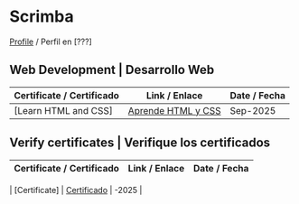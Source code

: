 # Scrimba 

 [Profile](#) / Perfil en [???]

## Web Development  |  Desarrollo Web

| Certificate / Certificado  |  Link / Enlace            | Date / Fecha |
|----------------------------|---------------------------|--------------|
| [Learn HTML and CSS] | [Aprende HTML y CSS](https://scrimba.com/certificate-cert24zAwPPowRKVbdDvwH5r6bGHDAfo3wb9zfrx8) |  Sep-2025 |


## Verify certificates  |  Verifique los certificados

| Certificate / Certificado  |  Link / Enlace            | Date / Fecha |
|----------------------------|---------------------------|--------------|

| [Certificate]              |  [Certificado](#)         |      -2025   |
